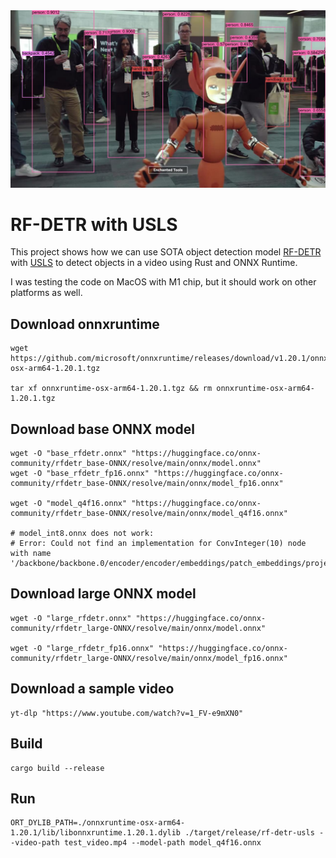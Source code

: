 <img src="./assets/result.jpeg" width="800"> 

# RF-DETR with USLS

This project shows how we can use SOTA object detection model [RF-DETR][2] with [USLS][1] to detect objects in a video using Rust and ONNX Runtime.

I was testing the code on MacOS with M1 chip, but it should work on other platforms as well.

## Download onnxruntime

```shell
wget https://github.com/microsoft/onnxruntime/releases/download/v1.20.1/onnxruntime-osx-arm64-1.20.1.tgz

tar xf onnxruntime-osx-arm64-1.20.1.tgz && rm onnxruntime-osx-arm64-1.20.1.tgz
```

## Download base ONNX model

```shell
wget -O "base_rfdetr.onnx" "https://huggingface.co/onnx-community/rfdetr_base-ONNX/resolve/main/onnx/model.onnx"
wget -O "base_rfdetr_fp16.onnx" "https://huggingface.co/onnx-community/rfdetr_base-ONNX/resolve/main/onnx/model_fp16.onnx"

wget -O "model_q4f16.onnx" "https://huggingface.co/onnx-community/rfdetr_base-ONNX/resolve/main/onnx/model_q4f16.onnx"

# model_int8.onnx does not work:
# Error: Could not find an implementation for ConvInteger(10) node with name '/backbone/backbone.0/encoder/encoder/embeddings/patch_embeddings/projection/Conv_quant'
```

## Download large ONNX model

```shell
wget -O "large_rfdetr.onnx" "https://huggingface.co/onnx-community/rfdetr_large-ONNX/resolve/main/onnx/model.onnx"

wget -O "large_rfdetr_fp16.onnx" "https://huggingface.co/onnx-community/rfdetr_large-ONNX/resolve/main/onnx/model_fp16.onnx"
```

## Download a sample video

```shell
yt-dlp "https://www.youtube.com/watch?v=1_FV-e9mXN0"
```

## Build

```shell
cargo build --release
```

## Run 

```shell
ORT_DYLIB_PATH=./onnxruntime-osx-arm64-1.20.1/lib/libonnxruntime.1.20.1.dylib ./target/release/rf-detr-usls --video-path test_video.mp4 --model-path model_q4f16.onnx
```

[1]: https://github.com/jamjamjon/usls
[2]: https://github.com/roboflow/rf-detr

